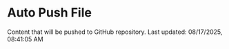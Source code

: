 # Auto Push File

Content that will be pushed to GitHub repository.
Last updated: 08/17/2025, 08:41:05 AM